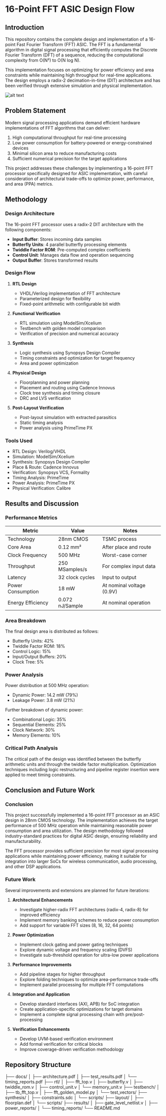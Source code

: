 # 16-Point FFT ASIC Design Flow

## Introduction

This repository contains the complete design and implementation of a 16-point Fast Fourier Transform (FFT) ASIC. The FFT is a fundamental algorithm in digital signal processing that efficiently computes the Discrete Fourier Transform (DFT) of a sequence, reducing the computational complexity from O(N²) to O(N log N).

This implementation focuses on optimizing for power efficiency and area constraints while maintaining high throughput for real-time applications. The design employs a radix-2 decimation-in-time (DIT) architecture and has been verified through extensive simulation and physical implementation.

![alt text](image.png)

## Problem Statement

Modern signal processing applications demand efficient hardware implementations of FFT algorithms that can deliver:

1. High computational throughput for real-time processing
2. Low power consumption for battery-powered or energy-constrained devices
3. Minimal silicon area to reduce manufacturing costs
4. Sufficient numerical precision for the target applications

This project addresses these challenges by implementing a 16-point FFT processor specifically designed for ASIC implementation, with careful consideration of architectural trade-offs to optimize power, performance, and area (PPA) metrics.

## Methodology

### Design Architecture

The 16-point FFT processor uses a radix-2 DIT architecture with the following components:

- **Input Buffer**: Stores incoming data samples
- **Butterfly Units**: 4 parallel butterfly processing elements
- **Twiddle Factor ROM**: Pre-computed complex coefficients
- **Control Unit**: Manages data flow and operation sequencing
- **Output Buffer**: Stores transformed results

### Design Flow

1. **RTL Design**
   - VHDL/Verilog implementation of FFT architecture
   - Parameterized design for flexibility
   - Fixed-point arithmetic with configurable bit width

2. **Functional Verification**
   - RTL simulation using ModelSim/Xcelium
   - Testbench with golden model comparison
   - Verification of precision and numerical accuracy

3. **Synthesis**
   - Logic synthesis using Synopsys Design Compiler
   - Timing constraints and optimization for target frequency
   - Area and power optimization

4. **Physical Design**
   - Floorplanning and power planning
   - Placement and routing using Cadence Innovus
   - Clock tree synthesis and timing closure
   - DRC and LVS verification

5. **Post-Layout Verification**
   - Post-layout simulation with extracted parasitics
   - Static timing analysis
   - Power analysis using PrimeTime PX

### Tools Used

- RTL Design: Verilog/VHDL
- Simulation: ModelSim/Xcelium
- Synthesis: Synopsys Design Compiler
- Place & Route: Cadence Innovus
- Verification: Synopsys VCS, Formality
- Timing Analysis: PrimeTime
- Power Analysis: PrimeTime PX
- Physical Verification: Calibre

## Results and Discussion

### Performance Metrics

| Metric | Value | Notes |
|--------|-------|-------|
| Technology | 28nm CMOS | TSMC process |
| Core Area | 0.12 mm² | After place and route |
| Clock Frequency | 500 MHz | Worst-case corner |
| Throughput | 250 MSamples/s | For complex input data |
| Latency | 32 clock cycles | Input to output |
| Power Consumption | 18 mW | At nominal voltage (0.9V) |
| Energy Efficiency | 0.072 nJ/Sample | At nominal operation |

### Area Breakdown

The final design area is distributed as follows:
- Butterfly Units: 42%
- Twiddle Factor ROM: 18%
- Control Logic: 15%
- Input/Output Buffers: 20%
- Clock Tree: 5%

### Power Analysis

Power distribution at 500 MHz operation:
- Dynamic Power: 14.2 mW (79%)
- Leakage Power: 3.8 mW (21%)

Further breakdown of dynamic power:
- Combinational Logic: 35%
- Sequential Elements: 25%
- Clock Network: 30%
- Memory Elements: 10%

### Critical Path Analysis

The critical path of the design was identified between the butterfly arithmetic units and through the twiddle factor multiplication. Optimization techniques including logic restructuring and pipeline register insertion were applied to meet timing constraints.

## Conclusion and Future Work

### Conclusion

This project successfully implemented a 16-point FFT processor as an ASIC design in 28nm CMOS technology. The implementation achieves the target performance of 500 MHz operation while maintaining reasonable power consumption and area utilization. The design methodology followed industry-standard practices for digital ASIC design, ensuring reliability and manufacturability.

The FFT processor provides sufficient precision for most signal processing applications while maintaining power efficiency, making it suitable for integration into larger SoCs for wireless communication, audio processing, and other DSP applications.

### Future Work

Several improvements and extensions are planned for future iterations:

1. **Architectural Enhancements**
   - Investigate higher-radix FFT architectures (radix-4, radix-8) for improved efficiency
   - Implement memory banking schemes to reduce power consumption
   - Add support for variable FFT sizes (8, 16, 32, 64 points)

2. **Power Optimization**
   - Implement clock gating and power gating techniques
   - Explore dynamic voltage and frequency scaling (DVFS)
   - Investigate sub-threshold operation for ultra-low power applications

3. **Performance Improvements**
   - Add pipeline stages for higher throughput
   - Explore folding techniques to optimize area-performance trade-offs
   - Implement parallel processing for multiple FFT computations

4. **Integration and Application**
   - Develop standard interfaces (AXI, APB) for SoC integration
   - Create application-specific optimizations for target domains
   - Implement a complete signal processing chain with pre/post-processing

5. **Verification Enhancements**
   - Develop UVM-based verification environment
   - Add formal verification for critical blocks
   - Improve coverage-driven verification methodology

## Repository Structure

├── docs/
│   ├── architecture.pdf
│   ├── test_results.pdf
│   └── timing_reports.pdf
├── rtl/
│   ├── fft_top.v
│   ├── butterfly.v
│   ├── twiddle_rom.v
│   ├── control_unit.v
│   └── memory_unit.v
├── testbench/
│   ├── tb_fft_top.v
│   ├── fft_golden_model.py
│   └── test_vectors/
├── synthesis/
│   ├── constraints.sdc
│   └── scripts/
├── layout/
│   ├── floorplan.def
│   └── scripts/
├── results/
│   ├── gate_level_netlist.v
│   ├── power_reports/
│   └── timing_reports/
└── README.md